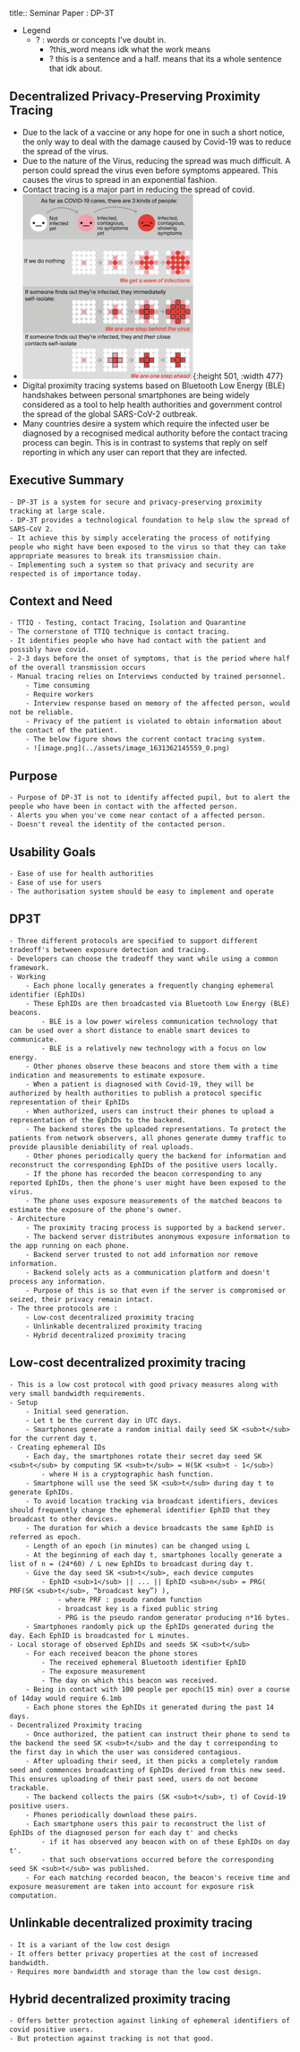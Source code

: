 title:: Seminar Paper : DP-3T

- Legend
	- ? : words or concepts I've doubt in.
		- ?this_word means idk what the work means
		- ? this is a sentence and a half. means that its a whole sentence that idk about.
## Decentralized Privacy-Preserving Proximity Tracing
- Due to the lack of a vaccine or any hope for one in such a short notice, the only way to deal with the damage caused by Covid-19 was to reduce the spread of the virus.
- Due to the nature of the Virus, reducing the spread was much difficult. A person could spread the virus even before symptoms appeared. This causes the virus to spread in an exponential fashion.
- Contact tracing is a major part in reducing the spread of covid.
- ![image.png](../assets/image_1631361818564_0.png){:height 501, :width 477}
- Digital proximity tracing systems based on Bluetooth Low Energy (BLE) handshakes between personal smartphones are being widely considered as a tool to help health authorities and government control the spread of the global SARS-CoV-2 outbreak.
- Many countries desire a system which require the infected user be diagnosed by a recognised medical authority before the contact tracing process can begin. This is in contrast to systems that reply on self reporting in which any user can report that they are infected.
## Executive Summary
	- DP-3T is a system for secure and privacy-preserving proximity tracking at large scale.
	- DP-3T provides a technological foundation to help slow the spread of SARS-CoV 2.
	- It achieve this by simply accelerating the process of notifying people who might have been exposed to the virus so that they can take appropriate measures to break its transmission chain.
	- Implementing such a system so that privacy and security are respected is of importance today.
## Context and Need
	- TTIQ - Testing, contact Tracing, Isolation and Quarantine
	- The cornerstone of TTIQ technique is contact tracing.
	- It identifies people who have had contact with the patient and possibly have covid.
	- 2-3 days before the onset of symptoms, that is the period where half of the overall transmission occurs
	- Manual tracing relies on Interviews conducted by trained personnel.
		- Time consuming
		- Require workers
		- Interview response based on memory of the affected person, would not be reliable.
		- Privacy of the patient is violated to obtain information about the contact of the patient.
		- The below figure shows the current contact tracing system.
		- ![image.png](../assets/image_1631362145559_0.png)
## Purpose
	- Purpose of DP-3T is not to identify affected pupil, but to alert the people who have been in contact with the affected person.
	- Alerts you when you've come near contact of a affected person.
	- Doesn't reveal the identity of the contacted person.
## Usability Goals
	- Ease of use for health authorities
	- Ease of use for users
	- The authorisation system should be easy to implement and operate
## DP3T
	- Three different protocols are specified to support different tradeoff's between exposure detection and tracing.
	- Developers can choose the tradeoff they want while using a common framework.
	- Working
		- Each phone locally generates a frequently changing ephemeral identifier (EphIDs)
		- These EphIDs are then broadcasted via Bluetooth Low Energy (BLE) beacons.
			- BLE is a low power wireless communication technology that can be used over a short distance to enable smart devices to communicate.
			- BLE is a relatively new technology with a focus on low energy.
		- Other phones observe these beacons and store them with a time indication and measurements to estimate exposure.
		- When a patient is diagnosed with Covid-19, they will be authorized by health authorities to publish a protocol specific representation of their EphIDs
		- When authorized, users can instruct their phones to upload a representation of the EphIDs to the backend.
		- The backend stores the uploaded representations. To protect the patients from network observers, all phones generate dummy traffic to provide plausible deniability of real uploads.
		- Other phones periodically query the backend for information and reconstruct the corresponding EphIDs of the positive users locally.
		- If the phone has recorded the beacon corresponding to any reported EphIDs, then the phone's user might have been exposed to the virus.
		- The phone uses exposure measurements of the matched beacons to estimate the exposure of the phone's owner.
	- Architecture
		- The proximity tracing process is supported by a backend server.
		- The backend server distributes anonymous exposure information to the app running on each phone.
		- Backend server trusted to not add information nor remove information.
		- Backend solely acts as a communication platform and doesn't process any information.
		- Purpose of this is so that even if the server is compromised or seized, their privacy remain intact.
	- The three protocols are :
		- Low-cost decentralized proximity tracing
		- Unlinkable decentralized proximity tracing
		- Hybrid decentralized proximity tracing
## Low-cost decentralized proximity tracing
	- This is a low cost protocol with good privacy measures along with very small bandwidth requirements.
	- Setup
		- Initial seed generation.
		- Let t be the current day in UTC days.
		- Smartphones generate a random initial daily seed SK <sub>t</sub> for the current day t.
	- Creating ephemeral IDs
		- Each day, the smartphones rotate their secret day seed SK <sub>t</sub> by computing SK <sub>t</sub> = H(SK <sub>t - 1</sub>)
			- where H is a cryptographic hash function.
		- Smartphone will use the seed SK <sub>t</sub> during day t to generate EphIDs.
		- To avoid location tracking via broadcast identifiers, devices should frequently change the ephemeral identifier EphID that they broadcast to other devices.
		- The duration for which a device broadcasts the same EphID is referred as epoch.
		- Length of an epoch (in minutes) can be changed using L
		- At the beginning of each day t, smartphones locally generate a list of n = (24*60) / L new EphIDs to broadcast during day t.
		- Give the day seed SK <sub>t</sub>, each device computes
			- EphID​ <sub>1</sub>​ || ... || EphID​ <sub>n</sub>​ = PRG( PRF(SK <sub>t</sub>, “broadcast key”) ),
				- where PRF : pseudo random function
				- broadcast key is a fixed public string
				- PRG is the pseudo random generator producing n*16 bytes.
		- Smartphones randomly pick up the EphIDs generated during the day. Each EphID is broadcasted for L minutes.
	- Local storage of observed EphIDs and seeds SK <sub>t</sub>
		- For each received beacon the phone stores
			- The received ephemeral Bluetooth identifier EphID
			- The exposure measurement
			- The day on which this beacon was received.
		- Being in contact with 100 people per epoch(15 min) over a course of 14day would require 6.1mb
		- Each phone stores the EphIDs it generated during the past 14 days.
	- Decentralized Proximity tracing
		- Once authorized, the patient can instruct their phone to send to the backend the seed SK <sub>t</sub> and the day t corresponding to the first day in which the user was considered contagious.
		- After uploading their seed, it then picks a completely random seed and commences broadcasting of EphIDs derived from this new seed. This ensures uploading of their past seed, users do not become trackable.
		- The backend collects the pairs (SK <sub>t</sub>, t) of Covid-19 positive users.
		- Phones periodically download these pairs.
		- Each smartphone users this pair to reconstruct the list of EphIDs of the diagnosed person for each day t' and checks
			- if it has observed any beacon with on of these EphIDs on day t'.
			- that such observations occurred before the corresponding seed SK <sub>t</sub> was published.
		- For each matching recorded beacon, the beacon's receive time and exposure measurement are taken into account for exposure risk computation.
## Unlinkable decentralized proximity tracing
	- It is a variant of the low cost design
	- It offers better privacy properties at the cost of increased bandwidth.
	- Requires more bandwidth and storage than the low cost design.
## Hybrid decentralized proximity tracing
	- Offers better protection against linking of ephemeral identifiers of covid positive users.
	- But protection against tracking is not that good.